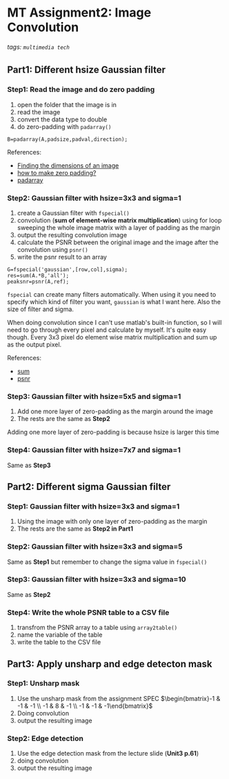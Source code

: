 MT Assignment2: Image Convolution
==

###### tags: `multimedia tech`

## Part1: Different hsize Gaussian filter

### Step1: Read the image and do zero padding

1. open the folder that the image is in
2. read the image
3. convert the data type to double
4. do zero-padding with `padarray()`

```matlab=
B=padarray(A,padsize,padval,direction);
```

References:

* [Finding the dimensions of an image](https://www.mathworks.com/matlabcentral/answers/81089-finding-the-dimensions-of-an-image)
* [how to make zero padding?](https://www.mathworks.com/matlabcentral/answers/89494-how-to-make-zero-padding)
* [padarray](https://www.mathworks.com/help/images/ref/padarray.html)

### Step2: Gaussian filter with hsize=3x3 and sigma=1

1. create a Gaussian filter with `fspecial()`
2. convolution (**sum of element-wise matrix multiplication**) using for loop sweeping the whole image matrix with a layer of padding as the margin
3. output the resulting convolution image
4. calculate the PSNR between the original image and the image after the convolution using `psnr()`
5. write the psnr result to an array

```matlab=
G=fspecial('gaussian',[row,col],sigma);
res=sum(A.*B,'all');
peaksnr=psnr(A,ref);
```

`fspecial` can create many filters automatically. When using it you need to specify which kind of filter you want, `gaussian` is what I want here. Also the size of filter and sigma.

When doing convolution since I can't use matlab's built-in function, so I will need to go through every pixel and calculate by myself. It's quite easy though. Every 3x3 pixel do element wise matrix multiplication and sum up as the output pixel. 

References:

* [sum](https://www.mathworks.com/help/matlab/ref/sum.html)
* [psnr](https://www.mathworks.com/help/images/ref/psnr.html)

### Step3: Gaussian filter with hsize=5x5 and sigma=1

1. Add one more layer of zero-padding as the margin around the image
3. The rests are the same as **Step2**

Adding one more layer of zero-padding is because hsize is larger this time

### Step4: Gaussian filter with hsize=7x7 and sigma=1

Same as **Step3**

## Part2: Different sigma Gaussian filter

### Step1: Gaussian filter with hsize=3x3 and sigma=1

1. Using the image with only one layer of zero-padding as the margin
2. The rests are the same as **Step2 in Part1**

### Step2: Gaussian filter with hsize=3x3 and sigma=5

Same as **Step1** but remember to change the sigma value in `fspecial()`

### Step3: Gaussian filter with hsize=3x3 and sigma=10

Same as **Step2**

### Step4: Write the whole PSNR table to a CSV file

1. transfrom the PSNR array to a table using `array2table()`
2. name the variable of the table
3. write the table to the CSV file

## Part3: Apply unsharp and edge detecton mask

### Step1: Unsharp mask

1. Use the unsharp mask from the assignment SPEC  $\begin{bmatrix}-1 & -1 & -1 \\ -1 & 8 & -1 \\ -1 & -1 & -1\end{bmatrix}$
2. Doing convolution
3. output the resulting image

### Step2: Edge detection

1. Use the edge detection mask from the lecture slide (**Unit3 p.61**)
2. doing convolution
3. output the resulting image